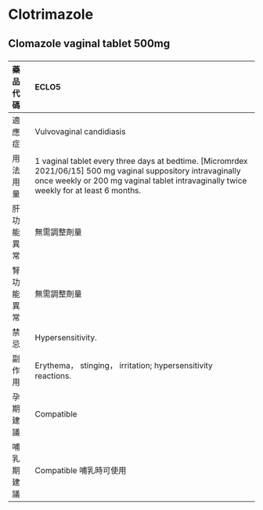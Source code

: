 # Clotrimazole

## Clomazole vaginal tablet 500mg

##### 

| 藥品代碼   | ECLO5                                                                                                                                                                                                   |
|:-----------|:--------------------------------------------------------------------------------------------------------------------------------------------------------------------------------------------------------|
| 適應症     | Vulvovaginal candidiasis                                                                                                                                                                                |
| 用法用量   | 1 vaginal tablet every three days at bedtime. [Micromrdex 2021/06/15] 500 mg vaginal suppository intravaginally once weekly or 200 mg vaginal tablet intravaginally twice weekly for at least 6 months. |
| 肝功能異常 | 無需調整劑量                                                                                                                                                                                            |
| 腎功能異常 | 無需調整劑量                                                                                                                                                                                            |
| 禁忌       | Hypersensitivity.                                                                                                                                                                                       |
| 副作用     | Erythema， stinging， irritation; hypersensitivity reactions.                                                                                                                                           |
| 孕期建議   | Compatible                                                                                                                                                                                              |
| 哺乳期建議 | Compatible 哺乳時可使用                                                                                                                                                                                 |

